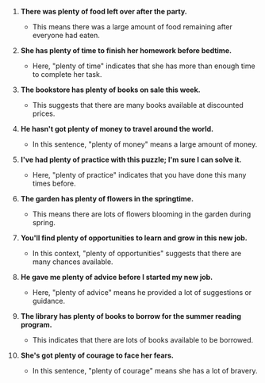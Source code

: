 1. **There was plenty of food left over after the party.**
   - This means there was a large amount of food remaining after everyone had eaten.

2. **She has plenty of time to finish her homework before bedtime.**
   - Here, "plenty of time" indicates that she has more than enough time to complete her task.

3. **The bookstore has plenty of books on sale this week.**
   - This suggests that there are many books available at discounted prices.

4. **He hasn't got plenty of money to travel around the world.**
   - In this sentence, "plenty of money" means a large amount of money.

5. **I've had plenty of practice with this puzzle; I'm sure I can solve it.**
   - Here, "plenty of practice" indicates that you have done this many times before.

6. **The garden has plenty of flowers in the springtime.**
   - This means there are lots of flowers blooming in the garden during spring.

7. **You'll find plenty of opportunities to learn and grow in this new job.**
   - In this context, "plenty of opportunities" suggests that there are many chances available.

8. **He gave me plenty of advice before I started my new job.**
   - Here, "plenty of advice" means he provided a lot of suggestions or guidance.

9. **The library has plenty of books to borrow for the summer reading program.**
   - This indicates that there are lots of books available to be borrowed.

10. **She's got plenty of courage to face her fears.**
    - In this sentence, "plenty of courage" means she has a lot of bravery.